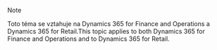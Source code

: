 > [!NOTE]
> <span data-ttu-id="db331-101">Toto téma se vztahuje na Dynamics 365 for Finance and Operations a Dynamics 365 for Retail.</span><span class="sxs-lookup"><span data-stu-id="db331-101">This topic applies to both Dynamics 365 for Finance and Operations and to Dynamics 365 for Retail.</span></span> 